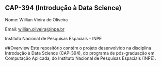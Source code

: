 ## CAP-394 (Introdução à Data Science)

Nome: Willian Vieira de Oliveira

Email: willian.oliveira@inpe.br

Instituto Nacional de Pesquisas Espaciais - INPE

##Overview
Este repositório contém o projeto desenvolvido na disciplina Introdução à Data Science (CAP-394), do programa de pós-graduação em Computação Aplicada, do Instituto Nacional de Pesquisas Espaciais (INPE).


